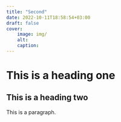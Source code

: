 ```yaml
---
title: "Second"
date: 2022-10-11T18:58:54+03:00
draft: false
cover:
    image: img/
    alt:
    caption:
---
```


# This is a heading one
## This is a heading two

This is a paragraph.
